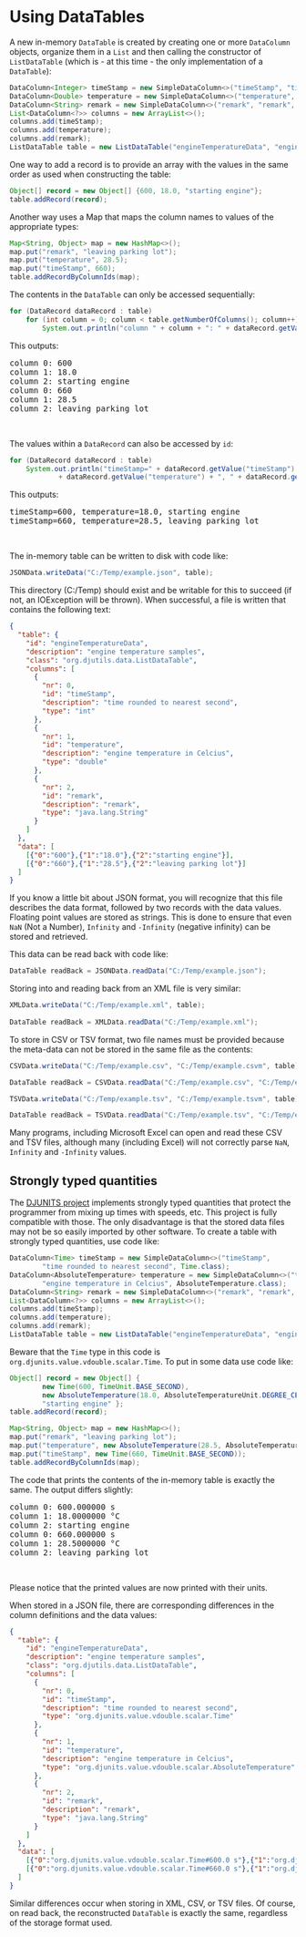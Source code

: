 # Using DataTables

A new in-memory `DataTable` is created by creating one or more `DataColumn` objects, organize them in a `List` and then calling the constructor of `ListDataTable` (which is - at this time - the only implementation of a `DataTable`):

```java
DataColumn<Integer> timeStamp = new SimpleDataColumn<>("timeStamp", "time rounded to nearest second", int.class);
DataColumn<Double> temperature = new SimpleDataColumn<>("temperature", "engine temperature in Celcius", double.class);
DataColumn<String> remark = new SimpleDataColumn<>("remark", "remark", String.class);
List<DataColumn<?>> columns = new ArrayList<>();
columns.add(timeStamp);
columns.add(temperature);
columns.add(remark);
ListDataTable table = new ListDataTable("engineTemperatureData", "engine temperature samples", columns);
```

One way to add a record is to provide an array with the values in the same order as used when constructing the table:

```java
Object[] record = new Object[] {600, 18.0, "starting engine"};
table.addRecord(record);
```

Another way uses a Map that maps the column names to values of the appropriate types:

```java
Map<String, Object> map = new HashMap<>();
map.put("remark", "leaving parking lot");
map.put("temperature", 28.5);
map.put("timeStamp", 660);
table.addRecordByColumnIds(map);
```

The contents in the `DataTable` can only be accessed sequentially:

```java
for (DataRecord dataRecord : table)
    for (int column = 0; column < table.getNumberOfColumns(); column++)
        System.out.println("column " + column + ": " + dataRecord.getValues()[column]);
```

This outputs:

<pre>
column 0: 600
column 1: 18.0
column 2: starting engine
column 0: 660
column 1: 28.5
column 2: leaving parking lot
</pre>
<br/>

The values within a `DataRecord` can also be accessed by `id`:

```java
for (DataRecord dataRecord : table)
    System.out.println("timeStamp=" + dataRecord.getValue("timeStamp") + ", temperature="
            + dataRecord.getValue("temperature") + ", " + dataRecord.getValue("remark"));
```

This outputs:

<pre>
timeStamp=600, temperature=18.0, starting engine
timeStamp=660, temperature=28.5, leaving parking lot
</pre>
<br/>

The in-memory table can be written to disk with code like:

```java
JSONData.writeData("C:/Temp/example.json", table);
```

This directory (C:/Temp) should exist and be writable for this to succeed (if not, an IOException will be thrown). When successful, a file is written that contains the following text:

```json
{
  "table": {
    "id": "engineTemperatureData",
    "description": "engine temperature samples",
    "class": "org.djutils.data.ListDataTable",
    "columns": [
      {
        "nr": 0,
        "id": "timeStamp",
        "description": "time rounded to nearest second",
        "type": "int"
      },
      {
        "nr": 1,
        "id": "temperature",
        "description": "engine temperature in Celcius",
        "type": "double"
      },
      {
        "nr": 2,
        "id": "remark",
        "description": "remark",
        "type": "java.lang.String"
      }
    ]
  },
  "data": [
    [{"0":"600"},{"1":"18.0"},{"2":"starting engine"}],
    [{"0":"660"},{"1":"28.5"},{"2":"leaving parking lot"}]
  ]
}
```

If you know a little bit about JSON format, you will recognize that this file describes the data format, followed by two records with the data values. Floating point values are stored as strings. This is done to ensure that even `NaN` (Not a Number), `Infinity` and `-Infinity` (negative infinity) can be stored and retrieved.

This data can be read back with code like:

```java
DataTable readBack = JSONData.readData("C:/Temp/example.json");
```

Storing into and reading back from an XML file is very similar:

```java
XMLData.writeData("C:/Temp/example.xml", table);
        
DataTable readBack = XMLData.readData("C:/Temp/example.xml");
```

To store in CSV or TSV format, two file names must be provided because the meta-data can not be stored in the same file as the contents:

```java
CSVData.writeData("C:/Temp/example.csv", "C:/Temp/example.csvm", table);

DataTable readBack = CSVData.readData("C:/Temp/example.csv", "C:/Temp/example.csvm");
```
```java
TSVData.writeData("C:/Temp/example.tsv", "C:/Temp/example.tsvm", table);

DataTable readBack = TSVData.readData("C:/Temp/example.tsv", "C:/Temp/example.tsvm");
```

Many programs, including Microsoft Excel can open and read these CSV and TSV files, although many (including Excel) will not correctly parse `NaN`, `Infinity` and `-Infinity` values.


## Strongly typed quantities ###

The [DJUNITS project](https://djunits.org/manual/) implements strongly typed quantities that protect the programmer from mixing up times with speeds, etc. This project is fully compatible with those. The only disadvantage is that the stored data files may not be so easily imported by other software. To create a table with strongly typed quantities, use code like:

```java
DataColumn<Time> timeStamp = new SimpleDataColumn<>("timeStamp", 
        "time rounded to nearest second", Time.class);
DataColumn<AbsoluteTemperature> temperature = new SimpleDataColumn<>("temperature", 
        "engine temperature in Celcius", AbsoluteTemperature.class);
DataColumn<String> remark = new SimpleDataColumn<>("remark", "remark", String.class);
List<DataColumn<?>> columns = new ArrayList<>();
columns.add(timeStamp);
columns.add(temperature);
columns.add(remark);
ListDataTable table = new ListDataTable("engineTemperatureData", "engine temperature samples", columns);
```

Beware that the `Time` type in this code is `org.djunits.value.vdouble.scalar.Time`. To put in some data use code like:

```java
Object[] record = new Object[] { 
        new Time(600, TimeUnit.BASE_SECOND),
        new AbsoluteTemperature(18.0, AbsoluteTemperatureUnit.DEGREE_CELSIUS),
        "starting engine" };
table.addRecord(record);

Map<String, Object> map = new HashMap<>();
map.put("remark", "leaving parking lot");
map.put("temperature", new AbsoluteTemperature(28.5, AbsoluteTemperatureUnit.DEGREE_CELSIUS));
map.put("timeStamp", new Time(660, TimeUnit.BASE_SECOND));
table.addRecordByColumnIds(map);
```

The code that prints the contents of the in-memory table is exactly the same. The output differs slightly:

<pre>
column 0: 600.000000 s
column 1: 18.0000000 °C
column 2: starting engine
column 0: 660.000000 s
column 1: 28.5000000 °C
column 2: leaving parking lot
</pre>
<br/>

Please  notice that the printed values are now printed with their units.

When stored in a JSON file, there are corresponding differences in the column definitions and the data values:

```json
{
  "table": {
    "id": "engineTemperatureData",
    "description": "engine temperature samples",
    "class": "org.djutils.data.ListDataTable",
    "columns": [
      {
        "nr": 0,
        "id": "timeStamp",
        "description": "time rounded to nearest second",
        "type": "org.djunits.value.vdouble.scalar.Time"
      },
      {
        "nr": 1,
        "id": "temperature",
        "description": "engine temperature in Celcius",
        "type": "org.djunits.value.vdouble.scalar.AbsoluteTemperature"
      },
      {
        "nr": 2,
        "id": "remark",
        "description": "remark",
        "type": "java.lang.String"
      }
    ]
  },
  "data": [
    [{"0":"org.djunits.value.vdouble.scalar.Time#600.0 s"},{"1":"org.djunits.value.vdouble.scalar.AbsoluteTemperature#18.0 degC"},{"2":"starting engine"}],
    [{"0":"org.djunits.value.vdouble.scalar.Time#660.0 s"},{"1":"org.djunits.value.vdouble.scalar.AbsoluteTemperature#28.5 degC"},{"2":"leaving parking lot"}]
  ]
}
```

Similar differences occur when storing in XML, CSV, or TSV files. Of course, on read back, the reconstructed `DataTable` is exactly the same, regardless of the storage format used.
